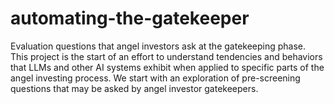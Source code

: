 # automating-the-gatekeeper
Evaluation questions that angel investors ask at the gatekeeping phase.
This project is the start of an effort to understand tendencies and behaviors that LLMs and other AI systems exhibit when applied to specific parts of the angel investing process. We start with an exploration of pre-screening questions that may be asked by angel investor gatekeepers. 

